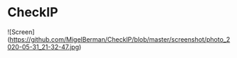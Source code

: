 # CheckIP
![Screen] (https://github.com/MigelBerman/CheckIP/blob/master/screenshot/photo_2020-05-31_21-32-47.jpg)
